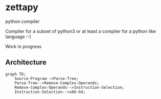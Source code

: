 # zettapy
python compiler

Compiler for a subset of python3 or at least a compiler for a python like language :-)

Work in progress

## Architecture

```mermaid
graph TD;
    Source-Program-->Parse-Tree;
    Parse-Tree-->Remove-Complex-Operands;
    Remove-Complex-Operands-->Instruction-Selection;
    Instruction-Selection-->x86-64;
```

